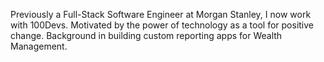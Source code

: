 Previously a Full-Stack Software Engineer at Morgan Stanley, I now work with 100Devs. Motivated by the power of technology as a tool for positive change. Background in building custom reporting apps for Wealth Management.
<!---
jonathanByersBetterbytes/jonathanByersBetterbytes is a ✨ special ✨ repository because its `README.md` (this file) appears on your GitHub profile.
You can click the Preview link to take a look at your changes.
--->
